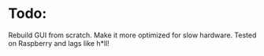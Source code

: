 <h1>Todo:</h1>
<p>
    Rebuild GUI from scratch. Make it more optimized for slow hardware.
    Tested on Raspberry and lags like h*ll!
</p>